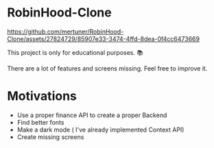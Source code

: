 # RobinHood-Clone



https://github.com/mertuner/RobinHood-Clone/assets/27824729/85907e33-3474-4ffd-8dea-0f4cc6473669



This project is only for educational purposes. 📚

There are a lot of features and screens missing. Feel free to improve it.


# Motivations 

- Use a proper finance API to create a proper Backend
- Find better fonts
- Make a dark mode ( I've already implemented Context API)
- Create missing screens
